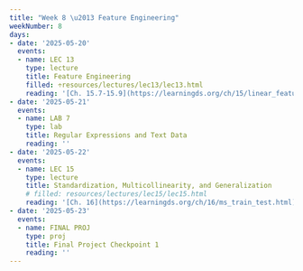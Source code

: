 ```yaml
---
title: "Week 8 \u2013 Feature Engineering"
weekNumber: 8
days:
- date: '2025-05-20'
  events:
  - name: LEC 13
    type: lecture
    title: Feature Engineering
    filled: ÷resources/lectures/lec13/lec13.html
    reading: '[Ch. 15.7-15.9](https://learningds.org/ch/15/linear_feature_eng.html)'
- date: '2025-05-21'
  events:
  - name: LAB 7
    type: lab
    title: Regular Expressions and Text Data
    reading: ''
- date: '2025-05-22'
  events:
  - name: LEC 15
    type: lecture
    title: Standardization, Multicollinearity, and Generalization
    # filled: resources/lectures/lec15/lec15.html
    reading: '[Ch. 16](https://learningds.org/ch/16/ms_train_test.html), [17.6](https://learningds.org/ch/17/inf_pred_gen_prob.html)'
- date: '2025-05-23'
  events:
  - name: FINAL PROJ
    type: proj
    title: Final Project Checkpoint 1
    reading: ''
---
```


